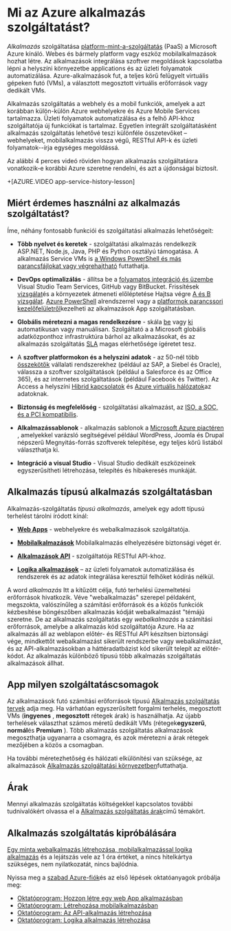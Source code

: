 <properties
    pageTitle="Azure alkalmazás szolgáltatás webes, mobile és az API-alkalmazások |} Microsoft Azure"
    description="Megtudhatja, miként Azure alkalmazás szolgáltatás segít fejlesztése, üzembe helyezéséhez és kezelheti a webhely és a mobile-alkalmazások."
    keywords="alkalmazás szolgáltatás, azure alkalmazás szolgáltatás, alkalmazás szolgáltatás költség, méretarány méretezhető, alkalmazások telepítésének, azure alkalmazások telepítésének, paas, platform-mint-a-szolgáltatás, webhely, webhely, webhelyén, a mobil azure"
    services="app-service"
    documentationCenter=""
    authors="omarkmsft"
    manager="erikre"
    editor="cephalin"/>

<tags
    ms.service="app-service"
    ms.workload="na"
    ms.tgt_pltfrm="na"
    ms.devlang="na"
    ms.topic="get-started-article"
    ms.date="10/26/2016"
    ms.author="omark"/>

# <a name="what-is-azure-app-service"></a>Mi az Azure alkalmazás szolgáltatást?

*Alkalmazás* szolgáltatása [platform-mint-a-szolgáltatás](https://en.wikipedia.org/wiki/Platform_as_a_service) (PaaS) a Microsoft Azure kínáló. Webes és bármely platform vagy eszköz mobilalkalmazások hozhat létre. Az alkalmazások integrálása szoftver megoldások kapcsolatba lépni a helyszíni környezetbe applications és az üzleti folyamatok automatizálása. Azure-alkalmazások fut, a teljes körű felügyelt virtuális gépeken futó (VMs), a választott megosztott virtuális erőforrások vagy dedikált VMs.

Alkalmazás szolgáltatás a webhely és a mobil funkciók, amelyek a azt korábban külön-külön Azure webhelyekre és Azure Mobile Services tartalmazza. Üzleti folyamatok automatizálása és a felhő API-khoz szolgáltatója új funkciókat is tartalmaz. Egyetlen integrált szolgáltatásként alkalmazás szolgáltatás lehetővé teszi különféle összetevőket – webhelyeket, mobilalkalmazás vissza végű, RESTful API-k és üzleti folyamatok--írja egységes megoldássá.

Az alábbi 4 perces videó röviden hogyan alkalmazás szolgáltatásra vonatkozik-e korábbi Azure szeretne rendelni, és azt a újdonságai biztosít.

+[AZURE.VIDEO app-service-history-lesson]

## <a name="why-use-app-service"></a>Miért érdemes használni az alkalmazás szolgáltatást?

Íme, néhány fontosabb funkciói és szolgáltatási alkalmazás lehetőségeit:

- **Több nyelvet és keretek** - szolgáltatási alkalmazás rendelkezik ASP.NET, Node.js, Java, PHP és Python osztályú támogatása. A alkalmazás Service VMs is [a Windows PowerShell és más parancsfájlokat vagy végrehajtható](../app-service-web/web-sites-create-web-jobs.md) futtathatja.

- **DevOps optimalizálás** - állítsa be a [folyamatos integráció és üzembe](../app-service-web/app-service-continuous-deployment.md) Visual Studio Team Services, GitHub vagy BitBucket. Frissítések [vizsgálat](../app-service-web/web-sites-staged-publishing.md)és a környezetek átmeneti előléptetése Hajtsa végre [A és B vizsgálat](../app-service-web/app-service-web-test-in-production-get-start.md). [Azure PowerShell](../powershell-install-configure.md) alrendszerrel vagy a [platformok parancssori kezelőfelületről](../xplat-cli-install.md)kezelheti az alkalmazások App szolgáltatásban.

- **Globális méretezni a magas rendelkezésre** - skála [be](../app-service-web/web-sites-scale.md) vagy [ki](../monitoring-and-diagnostics/insights-how-to-scale.md) automatikusan vagy manuálisan. Szolgáltató a a Microsoft globális adatközponthoz infrastruktúra bárhol az alkalmazásokat, és az alkalmazás szolgáltatás [SLA](https://azure.microsoft.com/support/legal/sla/app-service/) magas elérhetősége ígéretet tesz.

- A **szoftver platformokon és a helyszíni adatok** - az 50-nél több [összekötők](../connectors/apis-list.md) vállalati rendszerekhez (például az SAP, a Siebel és Oracle), válassza a szoftver szolgáltatások (például a Salesforce és az Office 365), és az internetes szolgáltatások (például Facebook és Twitter). Az Access a helyszíni [Hibrid kapcsolatok](../biztalk-services/integration-hybrid-connection-overview.md) és [Azure virtuális hálózatok](../app-service-web/web-sites-integrate-with-vnet.md)az adatoknak.

- **Biztonság és megfelelőség** - szolgáltatási alkalmazást, az [ISO, a SOC, és a PCI kompatibilis](https://www.microsoft.com/TrustCenter/).

- **Alkalmazássablonok** - alkalmazás sablonok a [Microsoft Azure piactéren](https://azure.microsoft.com/marketplace/) , amelyekkel varázsló segítségével például WordPress, Joomla és Drupal népszerű Megnyitás-forrás szoftverek telepítése, egy teljes körű listából választhatja ki.

- **Integráció a visual Studio** - Visual Studio dedikált eszközeinek egyszerűsítheti létrehozása, telepítés és hibakeresés munkáját.

## <a name="app-types-in-app-service"></a>Alkalmazás típusú alkalmazás szolgáltatásban

Alkalmazás-szolgáltatás *típusú alkalmazás*, amelyek egy adott típusú terhelést tárolni íródott kínál:

- [**Web Apps**](../app-service-web/app-service-web-overview.md) - webhelyekre és webalkalmazások szolgáltatója.

- [**Mobilalkalmazások**](../app-service-mobile/app-service-mobile-value-prop.md) Mobilalkalmazás elhelyezésére biztonsági véget ér.

- [**Alkalmazások API**](../app-service-api/app-service-api-apps-why-best-platform.md) - szolgáltatója RESTful API-khoz.

- [**Logika alkalmazások**](../app-service-logic/app-service-logic-what-are-logic-apps.md) – az üzleti folyamatok automatizálása és rendszerek és az adatok integrálása keresztül felhőket kódírás nélkül.

A word *alkalmazás* Itt a kitűzött célja, futó terhelési üzemeltetési erőforrások hivatkozik. Véve "webalkalmazás" szerepel példaként, megszokta, valószínűleg a számítási erőforrások és a közös funkciók kézbesítése böngészőben alkalmazás kódját webalkalmazást "témájú szeretne. De az alkalmazás szolgáltatás egy *webalkalmazás* a számítási erőforrások, amelybe a alkalmazás kód szolgáltatója Azure. Ha az alkalmazás áll az weblapon előtér- és RESTful API készítsen biztonsági vége, mindkettőt webalkalmazást sikerült rendszerbe vagy webalkalmazást, és az API-alkalmazásokban a háttéradatbázist kód sikerült telepít az előtér-kódot. Az alkalmazás különböző típusú több alkalmazás szolgáltatás alkalmazások állhat.

## <a name="app-service-plans"></a>App milyen szolgáltatáscsomagok

Az alkalmazások futó számítási erőforrások típusú [Alkalmazás szolgáltatás tervek](azure-web-sites-web-hosting-plans-in-depth-overview.md) adja meg. Ha várhatóan egyszerűsített forgalmi terhelés, megosztott VMs (**ingyenes** , **megosztott** rétegek árak) is használhatja. Az újabb terhelések választhat számos méretű dedikált VMs (rétegek**egyszerű**, **normál**és **Premium** ). Több alkalmazás szolgáltatás alkalmazások megoszthatja ugyanarra a csomagra, és azok méretezni a árak rétegek mezőjében a közös a csomagban.

Ha további méretezhetőség és hálózati elkülönítési van szüksége, az alkalmazások [Alkalmazás szolgáltatási környezetben](../app-service-web/app-service-app-service-environment-intro.md)futtathatja.

## <a name="pricing"></a>Árak

Mennyi alkalmazás szolgáltatás költségekkel kapcsolatos további tudnivalókért olvassa el a [Alkalmazás szolgáltatás árak](https://azure.microsoft.com/pricing/details/app-service/)című témakört.

## <a name="test-drive-app-service"></a>Alkalmazás szolgáltatás kipróbálására

[Egy minta webalkalmazás létrehozása, mobilalkalmazással logika alkalmazás](http://go.microsoft.com/fwlink/?LinkId=523751) és a lejátszás vele az 1 óra értéket, a nincs hitelkártya szükséges, nem nyilatkozatát, nincs bajlódnia.

Nyissa meg a [szabad Azure-fiók](https://azure.microsoft.com/pricing/free-trial/)és az első lépések oktatóanyagok próbálja meg:

* [Oktatóprogram: Hozzon létre egy web App alkalmazásban](../app-service-web/app-service-web-get-started.md)
* [Oktatóprogram: Létrehozása mobilalkalmazásban](../app-service-mobile/app-service-mobile-android-get-started.md)
* [Oktatóprogram: Az API-alkalmazás létrehozása](../app-service-api/app-service-api-dotnet-get-started.md)
* [Oktatóprogram: Logika alkalmazás létrehozása](../app-service-logic/app-service-logic-create-a-logic-app.md)
